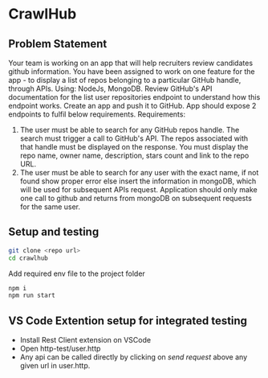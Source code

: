 # CrawlHub
## Problem Statement

Your team is working on an app that will help recruiters review candidates github
information. You have been assigned to work on one feature for the app - to display
a list of repos belonging to a particular GitHub handle, through APIs.
Using: NodeJs, MongoDB.
Review GitHub&#39;s API documentation for the list user repositories endpoint to
understand how this endpoint works. Create an app and push it to GitHub. App
should expose 2 endpoints to fulfil below requirements.
Requirements:
1) The user must be able to search for any GitHub repos handle. The search
must trigger a call to GitHub&#39;s API. The repos associated with that handle
must be displayed on the response. You must display the repo name, owner
name, description, stars count and link to the repo URL.
2) The user must be able to search for any user with the exact name, if not found
show proper error else insert the information in mongoDB, which will be used
for subsequent APIs request. Application should only make one call to github
and returns from mongoDB on subsequent requests for the same user.

## Setup and testing

```sh
git clone <repo url>
cd crawlhub
```
Add required env file to the project folder
```sh
npm i
npm run start
```

## VS Code Extention setup for integrated testing

- Install Rest Client extension on VSCode
- Open http-test/user.http
- Any api can be called directly by clicking on _send request_ above any given url in user.http.